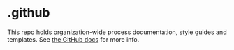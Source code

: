 # .github

This repo holds organization-wide process documentation, style guides and templates. See [the GitHub docs](https://docs.github.com/en/communities/setting-up-your-project-for-healthy-contributions/creating-a-default-community-health-file) for more info.
